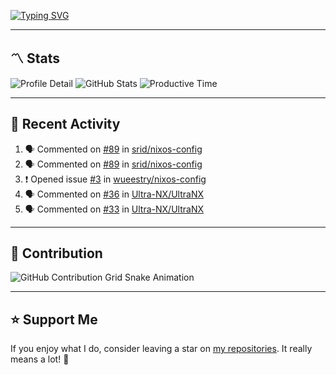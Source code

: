 [![Typing SVG](https://readme-typing-svg.demolab.com?font=&duration=2500&pause=100&center=true&vCenter=true&multiline=true&width=1000&height=60&lines=Hi+There!;Welcome+to+my+Github+profile+%F0%9F%91%8B)](https://git.io/typing-svg)

---

## 〽️ Stats

![Profile Detail](http://github-profile-summary-cards.vercel.app/api/cards/profile-details?username=phucleeuwu&theme=transparent)
![GitHub Stats](http://github-profile-summary-cards.vercel.app/api/cards/stats?username=phucleeuwu&theme=transparent)
![Productive Time](http://github-profile-summary-cards.vercel.app/api/cards/productive-time?username=phucleeuwu&theme=transparent&utcOffset=8)

---

## 📝 Recent Activity

<!--START_SECTION:activity-->
1. 🗣 Commented on [#89](https://github.com/srid/nixos-config/pull/89#issuecomment-2914537146) in [srid/nixos-config](https://github.com/srid/nixos-config)
2. 🗣 Commented on [#89](https://github.com/srid/nixos-config/pull/89#issuecomment-2912295864) in [srid/nixos-config](https://github.com/srid/nixos-config)
3. ❗ Opened issue [#3](https://github.com/wueestry/nixos-config/issues/3) in [wueestry/nixos-config](https://github.com/wueestry/nixos-config)
4. 🗣 Commented on [#36](https://github.com/Ultra-NX/UltraNX/pull/36#issuecomment-2908591727) in [Ultra-NX/UltraNX](https://github.com/Ultra-NX/UltraNX)
5. 🗣 Commented on [#33](https://github.com/Ultra-NX/UltraNX/pull/33#issuecomment-2908067138) in [Ultra-NX/UltraNX](https://github.com/Ultra-NX/UltraNX)
<!--END_SECTION:activity-->

<!--START_SECTION:waka-->

<!--END_SECTION:waka-->

---

## 🐍 Contribution

<picture>
  <source media="(prefers-color-scheme: dark)" srcset="https://raw.githubusercontent.com/phucleeuwu/phucleeuwu/output/github-contribution-grid-snake-dark.svg">
  <source media="(prefers-color-scheme: light)" srcset="https://raw.githubusercontent.com/phucleeuwu/phucleeuwu/output/github-contribution-grid-snake.svg">
  <img alt="GitHub Contribution Grid Snake Animation" src="https://raw.githubusercontent.com/phucleeuwu/phucleeuwu/output/github-contribution-grid-snake.svg">
</picture>

---

## ⭐ Support Me

If you enjoy what I do, consider leaving a star on [my repositories](https://github.com/phucleeuwu?tab=repositories&type=source). It really means a lot! 💙
